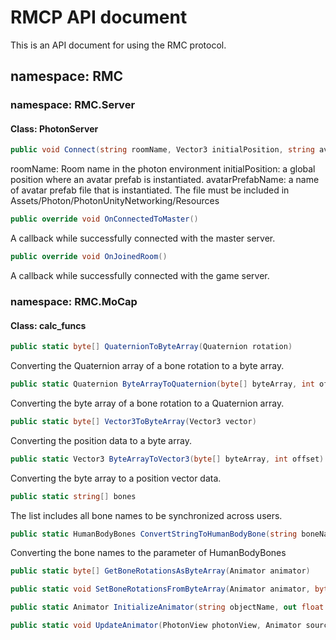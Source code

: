 # RMCP API document
This is an API document for using the RMC protocol.
## namespace: RMC
### namespace: RMC.Server
#### Class: PhotonServer
```csharp
public void Connect(string roomName, Vector3 initialPosition, string avatarPrefabName)
```
roomName: Room name in the photon environment
initialPosition: a global position where an avatar prefab is instantiated.
avatarPrefabName: a name of avatar prefab file that is instantiated. The file must be included in Assets/Photon/PhotonUnityNetworking/Resources
```csharp
public override void OnConnectedToMaster()
```
A callback while successfully connected with the master server.
```csharp
public override void OnJoinedRoom()
```
A callback while successfully connected with the game server.
### namespace: RMC.MoCap
#### Class: calc_funcs
```csharp
public static byte[] QuaternionToByteArray(Quaternion rotation)
```
Converting the Quaternion array of a bone rotation to a byte array.
```csharp
public static Quaternion ByteArrayToQuaternion(byte[] byteArray, int offset)
```
Converting the byte array of a bone rotation to a Quaternion array.
```csharp
public static byte[] Vector3ToByteArray(Vector3 vector)
```
Converting the position data to a byte array.
```csharp
public static Vector3 ByteArrayToVector3(byte[] byteArray, int offset)
```
Converting the byte array to a position vector data.
```csharp
public static string[] bones
```
The list includes all bone names to be synchronized across users.
```csharp
public static HumanBodyBones ConvertStringToHumanBodyBone(string boneName)
```
Converting the bone names to the parameter of HumanBodyBones
```csharp
public static byte[] GetBoneRotationsAsByteArray(Animator animator)
```

```csharp
public static void SetBoneRotationsFromByteArray(Animator animator, byte[] rotationsByteArray)
```

```csharp
public static Animator InitializeAnimator(string objectName, out float timePerFrame, float framesPerSecond)
```

```csharp
public static void UpdateAnimator(PhotonView photonView, Animator sourceAnimator, ref float timer, float timePerFrame)
```
